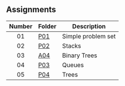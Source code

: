 ## Assignments

| Number | Folder | Description |
| :----: | ------ | ----------- |
|  01    |   [P01](https://github.com/Micah-Lyn/4883-Programming_Techniques-Scotland/tree/master/Assignments/P01)    | Simple problem set            |
|  02    |   [P02](https://github.com/Micah-Lyn/4883-Programming_Techniques-Scotland/tree/master/Assignments/P02)    | Stacks           |
| 03    |   [A04](https://github.com/Micah-Lyn/4883-Programming_Techniques-Scotland/tree/master/Assignments/A04)    | Binary Trees           |
|  04    |   [P03](https://github.com/Micah-Lyn/4883-Programming_Techniques-Scotland/tree/master/Assignments/P03)    | Queues           |
|  05    |   [P04](https://github.com/Micah-Lyn/4883-Programming_Techniques-Scotland/tree/master/Assignments/P04)    | Trees           |
